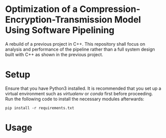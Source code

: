# Optimization of a Compression-Encryption-Transmission Model Using Software Pipelining
A rebuild of a previous project in C++. This repository shall focus on analysis and performance of the pipeline rather than a full system design built with C++ as shown in the previous project.



# Setup
Ensure that you have Python3 installed. It is recommended that you set up a virtual environment such as *virtualenv* or *conda* first before proceeding. Run the following code to install the necessary modules afterwards:
```
pip install -r requirements.txt
```

# Usage
